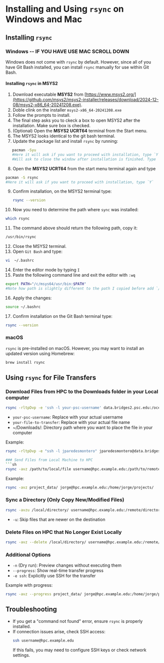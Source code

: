 # Installing and Using `rsync` on Windows and Mac

## Installing `rsync`

### Windows -- IF YOU HAVE USE MAC SCROLL DOWN
Windows does not come with `rsync` by default. However, since all of you have Git Bash installed, you can install `rsync` manually for use within Git Bash.

#### Installing `rsync` in MSYS2
1. Download executable **MSYS2** from [https://www.msys2.org/](https://github.com/msys2/msys2-installer/releases/download/2024-12-08/msys2-x86_64-20241208.exe).
2. Doble clink on the installer `msys2-x86_64-20241208.exe`
3. Follow the prompts to install.
4. The final step asks you to ckeck a box to open MSYS2 after the installation. Make sure box is checked.
5. (Optional) Open the **MSYS2 UCRT64** terminal from the Start menu.
6. The MSYS2 looks identical to the git bash terminal.
7. Update the package list and install `rsync` by running:
```sh
   pacman -Syu
   #Here it will ask if you want to proceed with installation, type `Y`
   #Will ask to close the window after installation is finished. Type `Y`
```
8. Open the **MSYS2 UCRT64** from the start menu terminal again and type
``` bash
pacman -S rsync
#Here it will ask if you want to proceed with installation, type `Y`
```
9. Confirm installation, on the MSYS2 terminal type:
   ```sh
   rsync --version
   ```
10. Now you need to determine the path where `sync` was installed:
``` sh
which rsync
```
11. The command above should return the following path, copy it:
``` sh
/usr/bin/rsync
```
12. Close the MSYS2 terminal.
13. Open `Git Bash` and type:
``` sh
vi  ~/.bashrc
```
14. Enter the editor mode by typing `I`
15. Paste the following command line and exit the editor with `:wq`
``` bash
export PATH="/c/msys64/usr/bin:$PATH"
#Note how path is slightly different to the path I copied before add `/c/msys64` before copied path `/usr/bin/rsync` and remove `/rsync`, then add `:$PATH` at the end.
```
16. Apply the changes:
``` bash
source ~/.bashrc
```
17. Confirm installation on the Git Bash terminal type:
   ```sh
   rsync --version
   ```


### macOS
`rsync` is pre-installed on macOS. However, you may want to install an updated version using Homebrew:
```sh
brew install rsync
```

## Using `rsync` for File Transfers

### Download Files from HPC to the Downloads folder in your Local computer
```sh
rsync -rltpDvp -e 'ssh -l your-psc-username' data.bridges2.psc.edu:/ocean/projects/agr250001p/your-username/your-file-to-transfer ~/Downloads/
```
- `your-psc-username`: Replace with your actual username
- `your-file-to-transfer`: Replace with your actual file name
- ~/Downloads/: Directory path where you want to place the file in your computer

Example:
```sh
rsync -rltpDvp -e "ssh -l jparedesmontero" jparedesmontero@data.bridges2.psc.edu:/ocean/projects/agr250001p/jparedesmontero/fastqc_28926143.log ~/Downloads/```

### Send Files from Local Machine to HPC
```sh
rsync -avz /path/to/local/file username@hpc.example.edu:/path/to/remote/destination
```
Example:
```sh
rsync -avz project_data/ jorge@hpc.example.edu:/home/jorge/projects/
```

### Sync a Directory (Only Copy New/Modified Files)
```sh
rsync -avzu /local/directory/ username@hpc.example.edu:/remote/directory/
```
- `-u`: Skip files that are newer on the destination

### Delete Files on HPC that No Longer Exist Locally
```sh
rsync -avz --delete /local/directory/ username@hpc.example.edu:/remote/directory/
```

### Additional Options
- `-n` (Dry run): Preview changes without executing them
- `--progress`: Show real-time transfer progress
- `-e ssh`: Explicitly use SSH for the transfer

Example with progress:
```sh
rsync -avz --progress project_data/ jorge@hpc.example.edu:/home/jorge/projects/
```

## Troubleshooting
- If you get a "command not found" error, ensure `rsync` is properly installed.
- If connection issues arise, check SSH access:
  ```sh
  ssh username@hpc.example.edu
  ```
  If this fails, you may need to configure SSH keys or check network settings.
